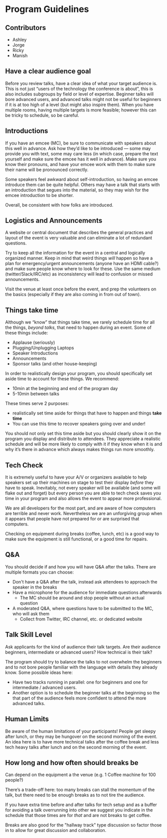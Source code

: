# Program Guidelines

## Contributors

- Ashley
- Jorge
- Ricky
- Manish

## Have a clear audience goal

Before you review talks, have a clear idea of what your target audience is. This is not just “users of the technology the conference is about”, this is also includes subgroups by field or level of expertise. Beginner talks will bore advanced users, and advanced talks might not be useful for beginners if it is at too high of a level (but might also inspire them). When you have multiple rooms, having multiple targets is more feasible; however this can be tricky to schedule, so be careful.

## Introductions

If you have an emcee (MC), be sure to communicate with speakers about this well in advance. Ask how they’d like to be introduced — some may provide you with text, some may care less (in which case, prepare the text yourself and make sure the emcee has it well in advance). Make sure you know their pronouns, and have your emcee work with them to make sure their name will be pronounced correctly.

Some speakers feel awkward about self-introduction, so having an emcee introduce them can be quite helpful. Others may have a talk that starts with an introduction that segues into the material, so they may wish for the emcee introduction to be shorter.

Overall, be consistent with how folks are introduced.

## Logistics and Announcements

A website or central document that describes the general practices and layout of the event is very valuable and can eliminate a lot of redundant questions.

Try to keep all the information for the event in a central and logically organized manner. Keep in mind that weird things *will* happen so have a plan for emergency/urgent announcements (anyone have an HDMI cable?) and make sure people know where to look for these. Use the same medium (twitter/Slack/IRC/etc) as inconsistency will lead to confusion or missed announcements.

Visit the venue at least once before the event, and prep the volunteers on the basics (especially if they are also coming in from out of town).

## Things take time

Although we “know” that things take time, we rarely schedule time for all the things, *beyond talks*,  that need to happen during an event.  Some of these things include:

  - Applause (seriously)
  - Plugging/Unplugging Laptops
  - Speaker Introductions
  - Announcements
  - Sponsor talks (and other house-keeping)

In order to realistically design your program, you should specifically set aside time to account for these things. We recommend:

  - 10min at the beginning and end of the program day
  - 5-10min between talks

These times serve 2 purposes:

  - realistically set time aside for things that have to happen and things **take time**
  - You can use this time to recover speakers going over and under!

You should not only set this time aside but you should clearly show it on the program you display and distribute to attendees. They appreciate a realistic schedule and will be more likely to comply with it if they know when it is and why it’s there in advance which always makes things run more smoothly.

## Tech Check
It is extremely useful to have your A/V or organizers available to help speakers set up their machines on stage to test their display *before* they have to speak. Inevitably, not every speaker will be available (and some will flake out and forget) but every person you are able to tech check saves you time in your program and also allows the event to appear more professional.

We are all developers for the most part, and are aware of how computers are terrible and never work. Nevertheless we are an unforgiving group when it appears that people have not prepared for or are surprised that computers.

Checking on equipment during breaks (coffee, lunch, etc) is a good way to make sure the equipment is still functional, or a good time for repairs.

## Q&A

You should decide if and how you will have Q&A after the talks.
There are multiple formats you can choose:

- Don't have a Q&A after the talk, instead ask attendees to approach the speaker in the breaks
- Have a microphone for the audience for immediate questions afterwards
    - The MC should be around and stop people without an actual question
- A moderated Q&A, where questions have to be submitted to the MC, who will ask them
    - Collect from Twitter, IRC channel, etc. or dedicated website

## Talk Skill Level

Ask applicants for the kind of audience their talk targets. Are their audience beginners, intermediate or advanced users? How technical is their talk?

The program should try to balance the talks to not overwhelm the beginners and to not bore people familiar with the language with details they already know. Some possible ideas here:

- Have two tracks running in parallel: one for beginners and one for intermediate / advanced users.
- Another option is to schedule the beginner talks at the beginning so the that part of the audience feels more confident to attend the more advanced talks.

## Human Limits

Be aware of the human limitations of your participants! People get sleepy after lunch, or they may be hungover on the second morning of the event. An idea here is to have more technical talks after the coffee break and less tech heavy talks after lunch and on the second morning of the event.

## How long and how often should breaks be

Can depend on the equipment a the venue (e.g. 1 Coffee machine for 100 people?)

There’s a trade-off here: too many breaks can stall the momentum of the talk, but there need to be enough breaks as to not tire the audience.

If you have extra time before and after talks for tech setup and as a buffer for avoiding a talk overrunning into other we suggest you indicate in the schedule that those times are for *that* and are not breaks to get coffee.

Breaks are also good for the "hallway track" type discussion so factor those in to allow for great discussion and collaboration.  
